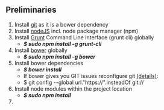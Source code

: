 ## Preliminaries
1. Install [git](http://git-scm.com) as it is a bower dependency
2. Install [nodeJS](http://nodejs.org) incl. node package manager (npm)
3. Install [Grunt](http://gruntjs.com) Command Line Interface (grunt cli) globally
    - __*$ sudo npm install -g grunt-cli*__
4. Install [bower](http://bower.io) globally
    - __*$ sudo npm install -g bower*__
5. Install bower dependencies
    - __*$ bower install*__
    - If bower gives you GIT issues reconfigure git [(details)](http://stackoverflow.com/questions/21789683/howto-fix-bower-ecmderr#answer-21790275):  
    - $ git config --global url."https://".insteadOf git://
6. Install node modules within the project location
    - __*$ sudo npm install*__ 
7.